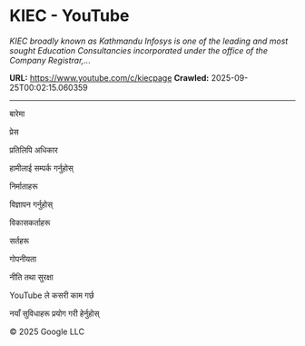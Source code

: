 # KIEC - YouTube

*KIEC broadly known as Kathmandu Infosys is one of the leading and most sought Education Consultancies incorporated under the office of the Company Registrar,...*

**URL:** https://www.youtube.com/c/kiecpage
**Crawled:** 2025-09-25T00:02:15.060359

---

बारेमा

प्रेस

प्रतिलिपि अधिकार

हामीलाई सम्पर्क गर्नुहोस्

निर्माताहरू

विज्ञापन गर्नुहोस्

विकासकर्ताहरू

सर्तहरू

गोपनीयता

नीति तथा सुरक्षा

YouTube ले कसरी काम गर्छ

नयाँ सुविधाहरू प्रयोग गरी हेर्नुहोस्

© 2025 Google LLC